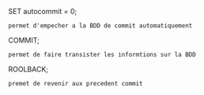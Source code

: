 







SET autocommit = 0; 
	
	permet d'empecher a la BDD de commit automatiquement 
COMMIT; 

	permet de faire transister les informtions sur la BDD

ROOLBACK;

	premet de revenir aux precedent commit 
